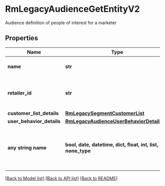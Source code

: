 # RmLegacyAudienceGetEntityV2

Audience definition of people of interest for a marketer

## Properties
Name | Type | Description | Notes
------------ | ------------- | ------------- | -------------
**name** | **str** | Name of the audience | 
**retailer_id** | **str** | ID of the retailer associated with this audience | 
**customer_list_details** | [**RmLegacySegmentCustomerList**](RmLegacySegmentCustomerList.md) |  | [optional] 
**user_behavior_details** | [**RmLegacyAudienceUserBehaviorDetailsV2**](RmLegacyAudienceUserBehaviorDetailsV2.md) |  | [optional] 
**any string name** | **bool, date, datetime, dict, float, int, list, str, none_type** | any string name can be used but the value must be the correct type | [optional]

[[Back to Model list]](../README.md#documentation-for-models) [[Back to API list]](../README.md#documentation-for-api-endpoints) [[Back to README]](../README.md)


